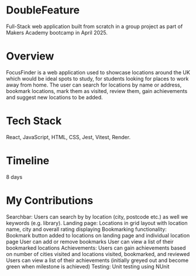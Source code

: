 # DoubleFeature
Full-Stack web application built from scratch in a group project as part of Makers Academy bootcamp in April 2025.

# Overview


FocusFinder is a web application used to showcase locations around the UK which would be ideal spots to study, for students looking for places to work away from home. The user can search for locations by name or address, bookmark locations, mark them as visited, review them, gain achievements and suggest new locations to be added.

# Tech Stack
React, JavaScript, HTML, CSS, Jest, Vitest, Render.

# Timeline
8 days

# My Contributions
Searchbar:
Users can search by by location (city, postcode etc.) as well we keywords (e.g. library).
Landing page:
Locations in grid layout with location name, city and overall rating displaying
Bookmarking functionality:
Bookmark button added to locations on landing page and individual location page
User can add or remove bookmarks
User can view a list of their bookmarked locations
Achievements:
Users can gain achievements based on number of cities visited and locations visited, bookmarked, and reviewed
Users can view a list of their achievements (initially greyed out and become green when milestone is achieved)
Testing:
Unit testing using NUnit



